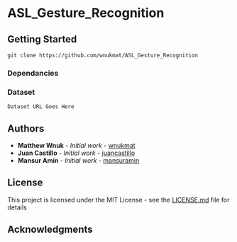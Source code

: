 # ASL_Gesture_Recognition

## Getting Started

```
git clone https://github.com/wnukmat/ASL_Gesture_Recognition
```

### Dependancies


### Dataset

```
Dataset URL Goes Here
```

## Authors

* **Matthew Wnuk**   - *Initial work* - [wnukmat](https://github.com/wnukmat)
* **Juan Castillo**  - *Initial work* - [juancastillo](https://github.com/wnukmat)
* **Mansur Amin**    - *Initial work* - [mansuramin](https://github.com/mansuramin)

## License

This project is licensed under the MIT License - see the [LICENSE.md](LICENSE.md) file for details

## Acknowledgments
